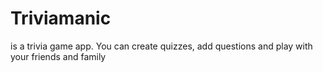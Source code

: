 # Triviamanic

is a trivia game app. You can create quizzes, add questions and play with your friends and family